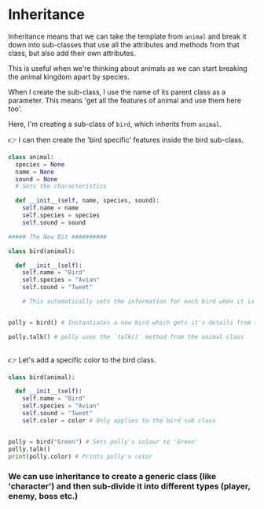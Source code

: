 # Inheritance


Inheritance means that we can take the template from `animal` and break it down into sub-classes that use all the attributes and methods from that class, but also add their own attributes.

This is useful when we're thinking about animals as we can start breaking the animal kingdom apart by species.


When I create the sub-class, I use the name of its parent class as a parameter. This means 'get all the features of animal and use them here too'.

Here, I'm creating a sub-class of `bird`, which inherits from `animal`.

👉 I can then create the 'bird specific' features inside the bird sub-class.

```python
class animal:
  species = None
  name = None
  sound = None
  # Sets the characteristics

  def __init__(self, name, species, sound):
    self.name = name
    self.species = species
    self.sound = sound

##### The New Bit ##########

class bird(animal):

  def __init__(self):
    self.name = "Bird"
    self.species = "Avian"
    self.sound = "Tweet"

    # This automatically sets the information for each bird when it is created.


polly = bird() # Instantiates a new bird which gets it's details from the sub-class.

polly.talk() # polly uses the `talk()` method from the animal class 
  
```


👉 Let's add a specific color to the bird class.

```python
class bird(animal):

  def __init__(self):
    self.name = "Bird"
    self.species = "Avian"
    self.sound = "Tweet"
    self.color = color # Only applies to the bird sub class


polly = bird("Green") # Sets polly's colour to 'Green'
polly.talk()
print(polly.color) # Prints polly's color
```

### We can use inheritance to create a generic class (like 'character') and then sub-divide it into different types (player, enemy, boss etc.)



